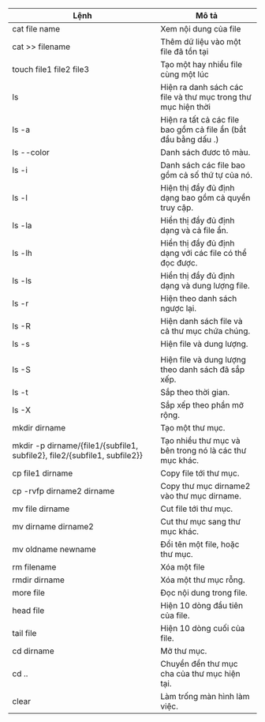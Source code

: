 | Lệnh                                                                      | Mô tả                                                           |
|---------------------------------------------------------------------------|-----------------------------------------------------------------|
| cat file name                                                             | Xem nội dung của file                                           |
| cat >> filename                                                           | Thêm dữ liệu vào một file đã tồn tại                            |
| touch file1 file2 file3                                                   | Tạo một hay nhiều file cùng một lúc                             |
| ls                                                                        | Hiện ra danh sách các file và thư mục trong thư mục hiện thời   |
| ls -a                                                                     | Hiện ra tất cả các file bao gồm cả file ẩn (bắt đầu bằng dấu .) |
| ls --color                                                                | Danh sách đươc tô màu.                                          |
| ls -i                                                                     | Danh sách các file bao gồm cả số thứ tự của nó.                 |
| ls -l                                                                     | Hiện thị đầy đủ định dạng bao gồm cả quyền truy cập.            |
| ls -la                                                                    | Hiển thị đầy đủ định dạng và cả file ẩn.                        |
| ls -lh                                                                    | Hiển thị đầy đủ định dạng với các file có thể đọc được.         |
| ls -ls                                                                    | Hiển thị đầy đủ định dạng và dung lượng file.                   |
| ls -r                                                                     | Hiện theo danh sách ngược lại.                                  |
| ls -R                                                                     | Hiện danh sách file và cả thư mục chứa chúng.                   |
| ls -s                                                                     | Hiện file và dung lượng.                                        |
|                                                                           |                                                                 |
| ls -S                                                                     | Hiện file và dung lượng theo danh sách đã sắp xếp.              |
| ls -t                                                                     | Sắp theo thời gian.                                             |
| ls -X                                                                     | Sắp xếp theo phần mở rộng.                                      |
| mkdir dirname                                                             | Tạo một thư mục.                                                |
| mkdir -p dirname/{file1/{subfile1, subfile2}, file2/{subfile1, subfile2}} | Tạo nhiều thư mục và bên trong nó là các thư mục khác.          |
| cp file1 dirname                                                          | Copy file tới thư mục.                                          |
| cp -rvfp dirname2 dirname                                                 | Copy thư mục dirname2 vào thư mục dirname.                      |
| mv file dirname                                                           | Cut file tới thư mục.                                           |
| mv dirname dirname2                                                       | Cut thư mục sang thư mục khác.                                  |
| mv oldname newname                                                        | Đổi tên một file, hoặc thư mục.                                 |
| rm filename                                                               | Xóa một file                                                    |
| rmdir dirname                                                             | Xóa một thư mục rỗng.                                           |
| more file                                                                 | Đọc nội dung trong file.                                        |
| head file                                                                 | Hiện 10 dòng đầu tiên của file.                                 |
| tail file                                                                 | Hiện 10 dòng cuối của file.                                     |
| cd dirname                                                                | Mở thư mục.                                                     |
| cd ..                                                                     | Chuyển đển thư mục cha của thư mục hiện tại.                    |
| clear                                                                     | Làm trống màn hình làm việc.                                    |